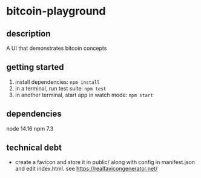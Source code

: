 # bitcoin-playground

## description

A UI that demonstrates bitcoin concepts

## getting started

1. install dependencies:
   `npm install`
2. in a terminal, run test suite:
   `npm test`
3. in another terminal, start app in watch mode:
   `npm start`

## dependencies

node 14.16
npm 7.3

## technical debt

- create a favicon and store it in public/ along with config in manifest.json and edit
  index.html. see https://realfavicongenerator.net/
